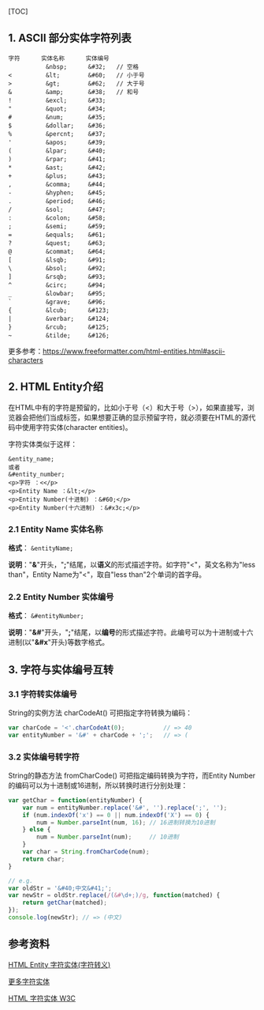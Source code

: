 [TOC]

## 1. ASCII 部分实体字符列表

```
字符		实体名称	  实体编号
 	　　　　&nbsp;		&#32;	// 空格
<	　　　　&lt;		&#60;	// 小于号
>	　　　　&gt;		&#62;	// 大于号	
&	　　　　&amp;		&#38;	// 和号
!	　　　　&excl;		&#33;
"	　　　　&quot;		&#34;
#	　　　　&num;		&#35;
$	　　　　&dollar;	&#36;
%	　　　　&percnt;	&#37;
'	　　　　&apos;		&#39;
(	　　　　&lpar;		&#40;
)	　　　　&rpar;		&#41;
*	　　　　&ast;		&#42;
+	　　　　&plus;		&#43;
,	　　　　&comma; 	&#44;
-	　　　　&hyphen; 	&#45;
.	　　　　&period;	&#46;
/	　　　　&sol; 		&#47;
:	　　　　&colon;		&#58;
;	　　　　&semi;		&#59;
=	　　　　&equals;	&#61;
?	　　　　&quest;		&#63;
@	　　　　&commat; 	&#64;
[	　　　　&lsqb; 		&#91;
\	　　　　&bsol; 		&#92;
]	　　　　&rsqb;		&#93;
^	　　　　&circ;		&#94;
_	　　　　&lowbar;	&#95;
`	　　　　&grave;		&#96;
{	　　　　&lcub;		&#123;
|	　　　　&verbar;	&#124;
}	　　　　&rcub;		&#125;
~	　　　　&tilde;		&#126;
```

更多参考：https://www.freeformatter.com/html-entities.html#ascii-characters



## 2. HTML Entity介绍

在HTML中有的字符是预留的，比如小于号（<）和大于号（>），如果直接写，浏览器会把他们当成标签，如果想要正确的显示预留字符，就必须要在HTML的源代码中使用字符实体(character entities)。

字符实体类似于这样：

```
&entity_name;
或者
&#entity_number;
<p>字符 ：<</p>
<p>Entity Name ：&lt;</p>
<p>Entity Number(十进制) ：&#60;</p>
<p>Entity Number(十六进制) ：&#x3c;</p>
```

### 2.1 Entity Name 实体名称

**格式**： `&entityName; `

**说明**："**&**"开头，"**;**"结尾，以**语义**的形式描述字符。如字符"<"，英文名称为"less than"，Entity Name为"&lt;"，取自"less than"2个单词的首字母。

### 2.2 Entity Number 实体编号

**格式**： `&#entityNumber; `

**说明**："**&#**"开头，"**;**"结尾，以**编号**的形式描述字符。此编号可以为十进制或十六进制(以"**&#x**"开头)等数字格式。



## 3. 字符与实体编号互转

### 3.1 字符转实体编号

String的实例方法 charCodeAt() 可把指定字符转换为编码：

```javascript
var charCode = '<'.charCodeAt(0); 			// => 40
var entityNumber = '&#' + charCode + ';'; 	// => (
```

### 3.2 实体编号转字符

String的静态方法 fromCharCode() 可把指定编码转换为字符，而Entity Number的编码可以为十进制或16进制，所以转换时进行分别处理：

```javascript
var getChar = function(entityNumber) {
    var num = entityNumber.replace('&#', '').replace(';', '');
    if (num.indexOf('x') == 0 || num.indexOf('X') == 0) {
        num = Number.parseInt(num, 16); // 16进制转换为10进制
    } else {
        num = Number.parseInt(num); 	// 10进制
    }
    var char = String.fromCharCode(num);
    return char;
}

// e.g.
var oldStr = '&#40;中文&#41;';
var newStr = oldStr.replace(/(&#\d+;)/g, function(matched) {
    return getChar(matched);
});
console.log(newStr); // => (中文)
```



## 参考资料

[HTML Entity 字符实体(字符转义)](http://www.cnblogs.com/polk6/p/html-entity.html)

[更多字符实体](https://www.freeformatter.com/html-entities.html#iso88591-characters)

[HTML 字符实体 W3C](http://www.w3school.com.cn/html/html_entities.asp)

